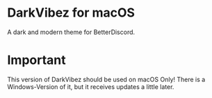# DarkVibez for macOS
A dark and modern theme for BetterDiscord.

# Important
This version of DarkVibez should be used on macOS Only!
There is a Windows-Version of it, but it receives updates a little later.
